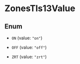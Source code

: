 

# ZonesTls13Value

## Enum


* `ON` (value: `"on"`)

* `OFF` (value: `"off"`)

* `ZRT` (value: `"zrt"`)



